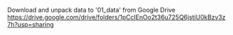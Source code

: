 Download and unpack data to '01_data' from Google Drive
https://drive.google.com/drive/folders/1pCcIEnOo2t36u725Q6jstiU0kBzv3z7h?usp=sharing
